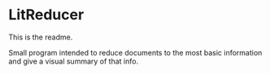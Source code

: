 # LitReducer
This is the readme.

Small program intended to reduce documents to the most basic information and give a visual summary of that info.
